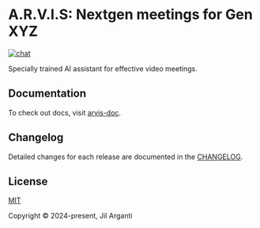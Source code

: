 # A.R.V.I.S: Nextgen meetings for Gen XYZ

<!-- [![test](https://github.com/vuejs/vitepress/workflows/Test/badge.svg)](https://github.com/vuejs/vitepress/actions) -->
<!-- [![npm](https://img.shields.io/npm/v/vitepress)](https://www.npmjs.com/package/vitepress) -->
[![chat](https://img.shields.io/badge/chat-discord-blue?logo=discord)](https://discord.com/invite/SA4hDwsk)

Specially trained AI assistant for effective video meetings.

## Documentation

To check out docs, visit [arvis-doc](https://arvis-doc.vercel.app/).

## Changelog

Detailed changes for each release are documented in the [CHANGELOG](https://github.com/jilarganti/arvis/blob/main/CHANGELOG.md).

<!-- ## Contribution -->

<!-- Please make sure to read the [Contributing Guide](https://github.com/vuejs/vitepress/blob/main/.github/contributing.md) before making a pull request. -->

## License

[MIT](https://github.com/jilarganti/arvis/blob/main/LICENSE)

Copyright © 2024-present, Jil Arganti